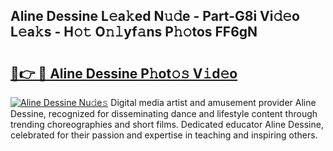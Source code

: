 ## Aline Dessine L𝚎a𝚔ed N𝚞𝚍e - Part-G8i Vi𝚍𝚎o L𝚎a𝚔s - H𝚘𝚝 O𝚗𝚕yf𝚊ns P𝚑𝚘tos FF6gN

# <h2><a href="http://kf2qzkf.oniu.top/?m=Aline+Dessine">🔗👉 🔴 Aline Dessine P𝚑ot𝚘𝚜 V𝚒d𝚎o</a></h2>

[![Aline Dessine Nu𝚍e𝚜](https://i.imgur.com/0qMVB7G.gif)](http://kf2qzkf.oniu.top/?m=Aline+Dessine)
Digital media artist and amusement provider Aline Dessine, recognized for disseminating dance and lifestyle content through trending choreographies and short films. Dedicated educator Aline Dessine, celebrated for their passion and expertise in teaching and inspiring others.  
